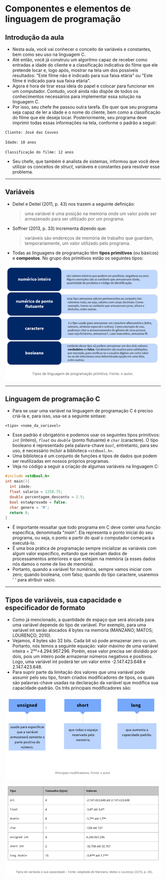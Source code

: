 # Componentes e elementos de linguagem de programação

## Introdução da aula

- Nesta aula, você vai conhecer o conceito de variáveis e constantes, bem como seu uso na linguagem C.
- Até então, você já construiu um algoritmo capaz de receber como entradas a idade do cliente e a classificação indicativa do filme que ele pretende locar e, logo após, mostrar na tela um dos possíveis resultados: "Este filme não é indicado para sua faixa etária" ou "Este filme é indicado para sua faixa etária".
- Agora é hora de tirar essa ideia do papel e colocar para funcionar em um computador. Contudo, você ainda não dispõe de todos os conhecimentos necessários para implementar essa solução na linguagem C.
- Por isso, seu chefe lhe passou outra tarefa. Ele quer que seu programa seja capaz de ler a idade e o nome do cliente, bem como a classificação do filme que ele deseja locar. Posteriormente, seu programa deve imprimir todas essas informações na tela, conforme o padrão a seguir:

```
Cliente: José das Couves

Idade: 18 anos

Classificação do filme: 12 anos
```

- Seu chefe, que também é analista de sistemas, informou que você deve utilizar os conceitos de *struct*, variáveis e constantes para resolver esse problema.

---



## Variáveis

- Deitel e Deitel (2011, p. 43) nos trazem a seguinte definição: 

  > uma variável é uma posição na memória onde um valor pode ser armazenado para ser utilizado por um programa. 

- Soffner (2013, p. 33) incrementa dizendo que:

  > variáveis são endereços de memória de trabalho que guardam, temporariamente, um valor utilizado pelo programa.

- Todas as linguagens de programação têm **tipos primitivos** (ou básicos) e **compostos**. No grupo dos primitivos estão os seguintes tipos:

![image-20220605160321607](./02-Componentes_e_elementos_de_linguagem_de_programacao.assets/image-20220605160321607.png)

---



## Linguagem de programação C

- Para se usar uma variável na linguagem de programação C é preciso criá-la e, para isso, usa-se a seguinte sintaxe:

```
<tipo> <nome_da_variavel>
```

- Esse padrão é obrigatório e podemos usar os seguintes tipos primitivos: *`int`* (inteiro), *`float`* ou *`double`* (ponto flutuante) e *`char`* (caractere). O tipo booleano é representado pela palavra-chave *`bool`*, entretanto, para seu uso, é necessário incluir a biblioteca `<stdbool.h>`.
- Uma biblioteca é um conjunto de funções e tipos de dados que podem ser reutilizadas em nossos próprios programas.
- Veja no código a seguir a criação de algumas variáveis na linguagem C:

```C
#include <stdbool.h>
int main(){
  int idade;
  float salario = 1250.75;
  double porcentagem_desconto = 2.5;
  bool estaAprovado = false;
  char genero = 'M';
  return 0;
}
```

- É importante ressaltar que todo programa em C deve conter uma função específica, denominada "*main*". Ela representa o ponto inicial do seu programa, ou seja, o ponto a partir do qual o computador começará a executá-lo.
- É uma boa prática de programação sempre inicializar as variáveis com algum valor específico, evitando que recebam dados de processamentos anteriores e que estejam na memória (a esses dados nós damos o nome de lixo de memória). 
- Portanto, quando a variável for numérica, sempre vamos iniciar com zero; quando booleana, com falso; quando do tipo caractere, usaremos ' ' para atribuir vazio.

---



## Tipos de variáveis, sua capacidade e especificador de formato

- Como já mencionado, a quantidade de espaço que será alocada para uma variável depende do tipo de variável. Por exemplo, para uma variável int serão alocados 4 bytes na memória (MANZANO; MATOS; LOURENÇO, 2010). 
- Vejamos, 4 bytes são 32 bits. Cada bit só pode armazenar zero ou um. Portanto, nós temos a seguinte equação: valor máximo de uma variável inteira = 2³²=4.294.967.296. Porém, esse valor precisa ser dividido por dois, pois um inteiro pode armazenar números negativos e positivos. Logo, uma variável int poderá ter um valor entre -2.147.423.648 e 2.147.423.648.
- Para suprir parte da limitação dos valores que uma variável pode assumir pelo seu tipo, foram criados modificadores de tipos, os quais são palavras-chave usadas na declaração da variável que modifica sua capacidade-padrão. Os três principais modificadores são:

![image-20220605161211293](./02-Componentes_e_elementos_de_linguagem_de_programacao.assets/image-20220605161211293.png)

![image-20220605161421695](./02-Componentes_e_elementos_de_linguagem_de_programacao.assets/image-20220605161421695.png)
